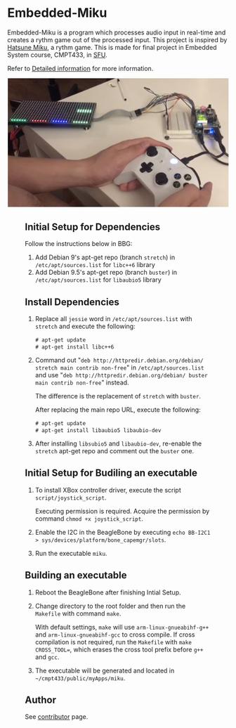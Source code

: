# Embedded-Miku

Embedded-Miku is a program which processes audio input in real-time and creates a rythm game out of the processed input. This project is inspired by [Hatsune Miku](https://en.wikipedia.org/wiki/Hatsune_Miku), a rythm game. This is made for final project in Embedded System course, CMPT433, in [SFU](https://www.sfu.ca/).

Refer to [Detailed information](https://github.com/AndyZZH/Embedded-Miku/blob/master/demo/WRITE_UP.pdf) for more information.

![alt text](https://github.com/AndyZZH/Embedded-Miku/blob/master/demo/demo.png)
<Figure 1: The picture of playing Embedded-Miku>

## Initial Setup for Dependencies

Follow the instructions below in BBG:

1. Add Debian 9's apt-get repo (branch `stretch`) in `/etc/apt/sources.list` for `libc++6` library
2. Add Debian 9.5's apt-get repo (branch `buster`) in `/etc/apt/sources.list` for `libaubio5` library

## Install Dependencies 

1. Replace all `jessie` word in `/etc/apt/sources.list` with `stretch` and execute the following:
   ```
   # apt-get update
   # apt-get install libc++6
   ```

2. Command out "`deb http://httpredir.debian.org/debian/ stretch main contrib non-free`" in `/etc/apt/sources.list` and use "`deb http://httpredir.debian.org/debian/ buster main contrib non-free`" instead. 

    The difference is the replacement of `stretch` with `buster`. 

    After replacing the main repo URL, execute the following: 

    ```
    # apt-get update
    # apt-get install libaubio5 libaubio-dev
    ```

3. After installing `libsubio5` and `libaubio-dev`, re-enable the `stretch` apt-get repo and comment out the `buster` one. 

## Initial Setup for Budiling an executable

1. To install XBox controller driver, execute the script `script/joystick_script`.

   Executing permission is required. Acquire the permission by command `chmod +x joystick_script`.

2. Enable the I2C in the BeagleBone by executing `echo BB-I2C1 > sys/devices/platform/bone_capemgr/slots`. 

3. Run the executable `miku`. 


## Building an executable

1. Reboot the BeagleBone after finishing Intial Setup. 

2. Change directory to the root folder and then run the `Makefile` with command `make`. 

   With default settings, `make` will use `arm-linux-gnueabihf-g++` and `arm-linux-gnueabihf-gcc` to cross compile. 
   If cross compilation is not required, run the `Makefile` with `make CROSS_TOOL=`, which erases the cross tool prefix before `g++` and `gcc`.

3. The executable will be generated and located in `~/cmpt433/public/myApps/miku`. 

## Author

See [contributor](https://github.com/AndyZZH/Embedded-Miku/graphs/contributors) page.
